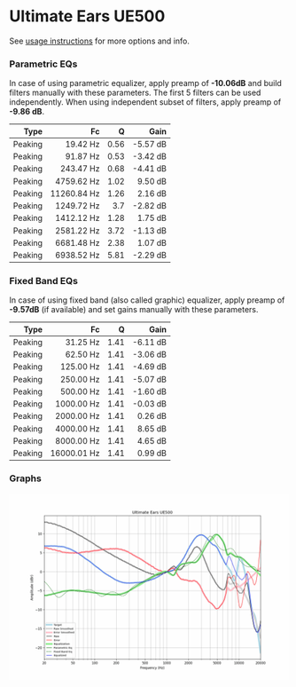 # Ultimate Ears UE500
See [usage instructions](https://github.com/jaakkopasanen/AutoEq#usage) for more options and info.

### Parametric EQs
In case of using parametric equalizer, apply preamp of **-10.06dB** and build filters manually
with these parameters. The first 5 filters can be used independently.
When using independent subset of filters, apply preamp of **-9.86 dB**.

| Type    | Fc          |    Q | Gain     |
|--------:|------------:|-----:|---------:|
| Peaking | 19.42 Hz    | 0.56 | -5.57 dB |
| Peaking | 91.87 Hz    | 0.53 | -3.42 dB |
| Peaking | 243.47 Hz   | 0.68 | -4.41 dB |
| Peaking | 4759.62 Hz  | 1.02 | 9.50 dB  |
| Peaking | 11260.84 Hz | 1.26 | 2.16 dB  |
| Peaking | 1249.72 Hz  | 3.7  | -2.82 dB |
| Peaking | 1412.12 Hz  | 1.28 | 1.75 dB  |
| Peaking | 2581.22 Hz  | 3.72 | -1.13 dB |
| Peaking | 6681.48 Hz  | 2.38 | 1.07 dB  |
| Peaking | 6938.52 Hz  | 5.81 | -2.29 dB |

### Fixed Band EQs
In case of using fixed band (also called graphic) equalizer, apply preamp of **-9.57dB**
(if available) and set gains manually with these parameters.

| Type    | Fc          |    Q | Gain     |
|--------:|------------:|-----:|---------:|
| Peaking | 31.25 Hz    | 1.41 | -6.11 dB |
| Peaking | 62.50 Hz    | 1.41 | -3.06 dB |
| Peaking | 125.00 Hz   | 1.41 | -4.69 dB |
| Peaking | 250.00 Hz   | 1.41 | -5.07 dB |
| Peaking | 500.00 Hz   | 1.41 | -1.60 dB |
| Peaking | 1000.00 Hz  | 1.41 | -0.03 dB |
| Peaking | 2000.00 Hz  | 1.41 | 0.26 dB  |
| Peaking | 4000.00 Hz  | 1.41 | 8.65 dB  |
| Peaking | 8000.00 Hz  | 1.41 | 4.65 dB  |
| Peaking | 16000.01 Hz | 1.41 | 0.99 dB  |

### Graphs
![](./Ultimate%20Ears%20UE500.png)